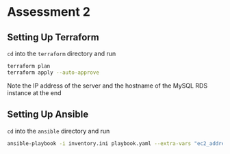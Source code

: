 # Assessment 2

## Setting Up Terraform

`cd` into the `terraform` directory and run

```bash
terraform plan
terraform apply --auto-approve
```

Note the IP address of the server and the hostname of the MySQL RDS instance at the end

## Setting Up Ansible

`cd` into the `ansible` directory and run

```bash
ansible-playbook -i inventory.ini playbook.yaml --extra-vars "ec2_address=<your_ec2_address> mysql_host=<your_mysql_host>"
```

